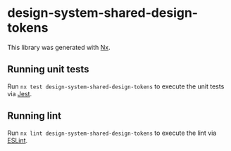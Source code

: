 # design-system-shared-design-tokens

This library was generated with [Nx](https://nx.dev).

## Running unit tests

Run `nx test design-system-shared-design-tokens` to execute the unit tests via [Jest](https://jestjs.io).

## Running lint

Run `nx lint design-system-shared-design-tokens` to execute the lint via [ESLint](https://eslint.org/).

